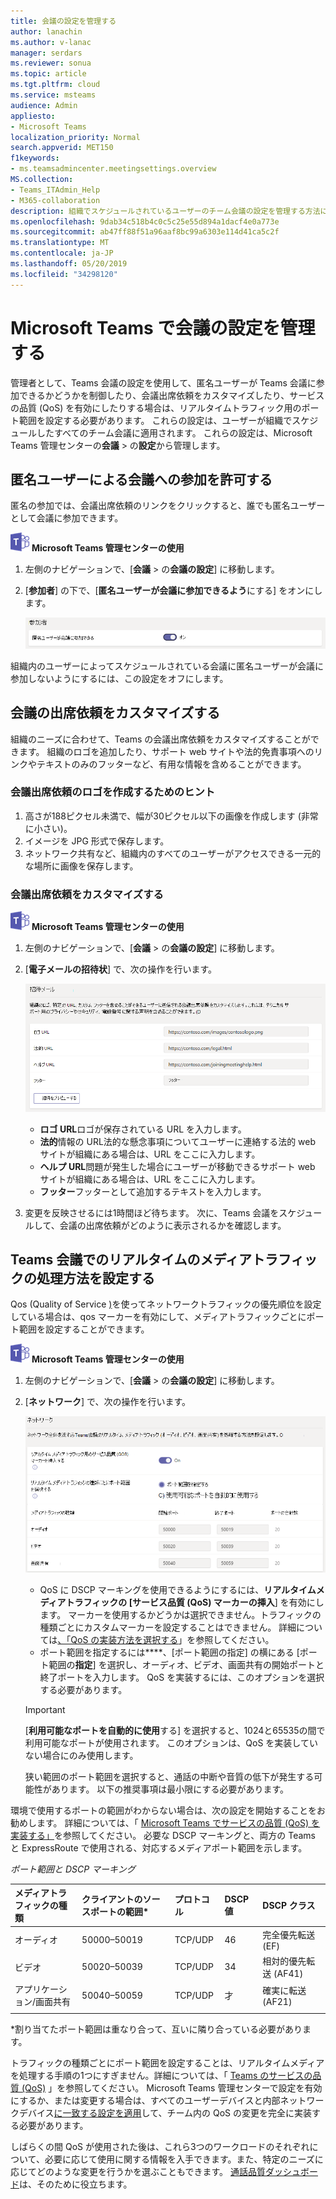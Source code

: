 ```yaml
---
title: 会議の設定を管理する
author: lanachin
ms.author: v-lanac
manager: serdars
ms.reviewer: sonua
ms.topic: article
ms.tgt.pltfrm: cloud
ms.service: msteams
audience: Admin
appliesto:
- Microsoft Teams
localization_priority: Normal
search.appverid: MET150
f1keywords:
- ms.teamsadmincenter.meetingsettings.overview
MS.collection:
- Teams_ITAdmin_Help
- M365-collaboration
description: 組織でスケジュールされているユーザーのチーム会議の設定を管理する方法について説明します。
ms.openlocfilehash: 9dab34c518b4c0c5c25e55d894a1dacf4e0a773e
ms.sourcegitcommit: ab47ff88f51a96aaf8bc99a6303e114d41ca5c2f
ms.translationtype: MT
ms.contentlocale: ja-JP
ms.lasthandoff: 05/20/2019
ms.locfileid: "34298120"
---
```

# <a name="manage-meeting-settings-in-microsoft-teams"></a>Microsoft Teams で会議の設定を管理する

管理者として、Teams 会議の設定を使用して、匿名ユーザーが Teams 会議に参加できるかどうかを制御したり、会議出席依頼をカスタマイズしたり、サービスの品質 (QoS) を有効にしたりする場合は、リアルタイムトラフィック用のポート範囲を設定する必要があります。 これらの設定は、ユーザーが組織でスケジュールしたすべてのチーム会議に適用されます。 これらの設定は、Microsoft Teams 管理センターの**会議** > の**設定**から管理します。

## <a name="allow-anonymous-users-to-join-meetings"></a>匿名ユーザーによる会議への参加を許可する

匿名の参加では、会議出席依頼のリンクをクリックすると、誰でも匿名ユーザーとして会議に参加できます。

![teams-logo-30x30.png](media/teams-logo-30x30.png) **Microsoft Teams 管理センターの使用**

1. 左側のナビゲーションで、[**会議** > の**会議の設定**] に移動します。
2. [**参加者**] の下で、[**匿名ユーザーが会議に参加できるよう**にする] をオンにします。

    ![meeting-settings-participants](media/meeting-settings-participants.png "Microsoft teams 管理センターでの Teams 会議の参加者設定のスクリーンショット")

組織内のユーザーによってスケジュールされている会議に匿名ユーザーが会議に参加しないようにするには、この設定をオフにします。

## <a name="customize-meeting-invitations"></a>会議の出席依頼をカスタマイズする

組織のニーズに合わせて、Teams の会議出席依頼をカスタマイズすることができます。 組織のロゴを追加したり、サポート web サイトや法的免責事項へのリンクやテキストのみのフッターなど、有用な情報を含めることができます。

### <a name="tips-for-creating-a-logo-for-meeting-invitations"></a>会議出席依頼のロゴを作成するためのヒント  

1. 高さが188ピクセル未満で、幅が30ピクセル以下の画像を作成します (非常に小さい)。
2. イメージを JPG 形式で保存します。
3. ネットワーク共有など、組織内のすべてのユーザーがアクセスできる一元的な場所に画像を保存します。

### <a name="customize-your-meeting-invitations"></a>会議出席依頼をカスタマイズする

![teams-logo-30x30.png](media/teams-logo-30x30.png) **Microsoft Teams 管理センターの使用**

1. 左側のナビゲーションで、[**会議** > の**会議の設定**] に移動します。
2. [**電子メールの招待状**] で、次の操作を行います。

    ![meeting-settings-invitation](media/meeting-settings-invitation.png "チーム会議用にカスタマイズできる会議出席依頼の設定のスクリーンショット")

    - **ロゴ URL**ロゴが保存されている URL を入力します。
    - **法的**情報の URL法的な懸念事項についてユーザーに連絡する法的 web サイトが組織にある場合は、URL をここに入力します。
    - **ヘルプ URL**問題が発生した場合にユーザーが移動できるサポート web サイトが組織にある場合は、URL をここに入力します。
    - **フッター**フッターとして追加するテキストを入力します。
3. 変更を反映させるには1時間ほど待ちます。 次に、Teams 会議をスケジュールして、会議の出席依頼がどのように表示されるかを確認します。  

## <a name="set-how-you-want-to-handle-real-time-media-traffic-for-teams-meetings"></a>Teams 会議でのリアルタイムのメディアトラフィックの処理方法を設定する

<a name="bknetwork"> </a>

Qos (Quality of Service [)](qos-in-teams.md)を使ってネットワークトラフィックの優先順位を設定している場合は、qos マーカーを有効にして、メディアトラフィックごとにポート範囲を設定することができます。

 ![teams-logo-30x30.png](media/teams-logo-30x30.png) **Microsoft Teams 管理センターの使用**

1. 左側のナビゲーションで、[**会議** > の**会議の設定**] に移動します。
2. [**ネットワーク**] で、次の操作を行います。

    ![meeting-settings-network](media/meeting-settings-network.png "Microsoft teams 管理センターの teams 会議のネットワーク設定のスクリーンショット")

    - QoS に DSCP マーキングを使用できるようにするには、**リアルタイムメディアトラフィックの [サービス品質 (QoS) マーカーの挿入**] を有効にします。 マーカーを使用するかどうかは選択できません。トラフィックの種類ごとにカスタムマーカーを設定することはできません。 詳細については[、「QoS の実装方法を選択する](QoS-in-Teams.md#select-a-qos-implementation-method)」を参照してください。
    - ポート範囲を指定するには****、[ポート範囲の指定] の横にある [ポート範囲の**指定**] を選択し、オーディオ、ビデオ、画面共有の開始ポートと終了ポートを入力します。 QoS を実装するには、このオプションを選択する必要があります。
    > [!IMPORTANT]
    > [**利用可能なポートを自動的に使用**する] を選択すると、1024と65535の間で利用可能なポートが使用されます。 このオプションは、QoS を実装していない場合にのみ使用します。
    >
    > 狭い範囲のポート範囲を選択すると、通話の中断や音質の低下が発生する可能性があります。 以下の推奨事項は最小限にする必要があります。

 環境で使用するポートの範囲がわからない場合は、次の設定を開始することをお勧めします。 詳細については、「 [Microsoft Teams でサービスの品質 (QoS) を実装する」](QoS-in-Teams.md)を参照してください。 必要な DSCP マーキングと、両方の Teams と ExpressRoute で使用される、対応するメディアポート範囲を示します。

_ポート範囲と DSCP マーキング_

メディアトラフィックの種類| クライアントのソースポートの範囲\* |プロトコル|DSCP 値|DSCP クラス|
|:---             |:---                         |:---    |:---      |:---      |
|オーディオ            | 50000–50019               |TCP/UDP |46        |完全優先転送 (EF)|
|ビデオ            | 50020–50039               |TCP/UDP |34        |相対的優先転送 (AF41)|
|アプリケーション/画面共有| 50040–50059      |TCP/UDP |才        |確実に転送 (AF21)|
| | | | |

\*割り当てたポート範囲は重なり合って、互いに隣り合っている必要があります。

トラフィックの種類ごとにポート範囲を設定することは、リアルタイムメディアを処理する手順の1つにすぎません。詳細については、「 [Teams のサービスの品質 (QoS)](qos-in-teams.md) 」を参照してください。 Microsoft Teams 管理センターで設定を有効にするか、または変更する場合は、すべてのユーザーデバイスと内部ネットワークデバイス[に一致する設定を適用](QoS-in-Teams-clients.md)して、チーム内の QoS の変更を完全に実装する必要があります。

しばらくの間 QoS が使用された後は、これら3つのワークロードのそれぞれについて、必要に応じて使用に関する情報を入手できます。また、特定のニーズに応じてどのような変更を行うかを選ぶこともできます。 [通話品質ダッシュボード](turning-on-and-using-call-quality-dashboard.md)は、そのために役立ちます。
